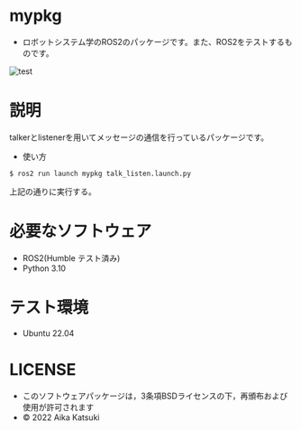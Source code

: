 # mypkg
 * ロボットシステム学のROS2のパッケージです。また、ROS2をテストするものです。

![test](https://github.com/kamemattari/mypkg/actions/workflows/test.yml/badge.svg)

# 説明
talkerとlistenerを用いてメッセージの通信を行っているパッケージです。

 * 使い方
```
$ ros2 run launch mypkg talk_listen.launch.py
```
上記の通りに実行する。

# 必要なソフトウェア
 * ROS2(Humble テスト済み)
 * Python 3.10

# テスト環境
 * Ubuntu 22.04

# LICENSE
 * このソフトウェアパッケージは，3条項BSDライセンスの下，再頒布および使用が許可されます
 * © 2022 Aika Katsuki
